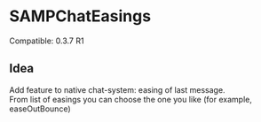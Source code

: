 # SAMPChatEasings

Compatible: 0.3.7 R1

## Idea
Add feature to native chat-system: easing of last message.\
From list of easings you can choose the one you like (for example, easeOutBounce)
